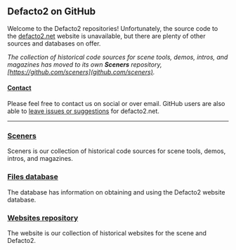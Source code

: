 ## Defacto2 on GitHub

Welcome to the Defacto2 repositories! Unfortunately, the source code to the [defacto2.net](https://defacto2.net) website is unavailable, but there are plenty of other sources and databases on offer.

_The collection of historical code sources for scene tools, demos, intros, and magazines has moved to its own **Sceners** repository, [https://github.com/sceners](github.com/sceners)._

#### [Contact](https://defacto2.net/contact)

Please feel free to contact us on social or over email. GitHub users are also able to [leave issues or suggestions](https://github.com/Defacto2/defacto2.net/issues) for defacto2.net.

---

### [Sceners](https://github.com/sceners)

Sceners is our collection of historical code sources for scene tools, demos, intros, and magazines.

### [Files database](https://github.com/Defacto2/database)

The database has information on obtaining and using the Defacto2 website database.

### [Websites repository](https://github.com/Defacto2/websites)

The website is our collection of historical websites for the scene and Defacto2.